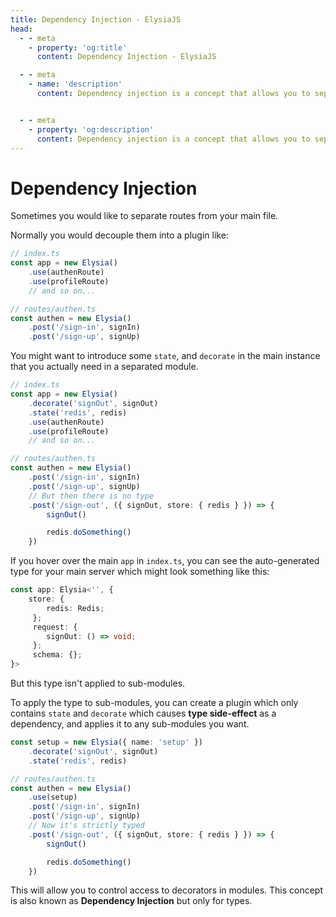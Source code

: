 ```yaml
---
title: Dependency Injection - ElysiaJS
head:
  - - meta
    - property: 'og:title'
      content: Dependency Injection - ElysiaJS

  - - meta
    - name: 'description'
      content: Dependency injection is a concept that allows you to separate a utility function, decouple route into a plugin and re-use them in a certain scope. This will allows you to control access to decorators of Elysia.


  - - meta
    - property: 'og:description'
      content: Dependency injection is a concept that allows you to separate a utility function, decouple route into a plugin and re-use them in a certain scope. This will allows you to control access to decorators of Elysia.
---
```


# Dependency Injection
Sometimes you would like to separate routes from your main file.

Normally you would decouple them into a plugin like:
```typescript
// index.ts
const app = new Elysia()
    .use(authenRoute)
    .use(profileRoute)
    // and so on...

// routes/authen.ts
const authen = new Elysia()
    .post('/sign-in', signIn)
    .post('/sign-up', signUp)
```

You might want to introduce some `state`, and `decorate` in the main instance that you actually need in a separated module.
```typescript
// index.ts
const app = new Elysia()
    .decorate('signOut', signOut)
    .state('redis', redis)
    .use(authenRoute)
    .use(profileRoute)
    // and so on...

// routes/authen.ts
const authen = new Elysia()
    .post('/sign-in', signIn)
    .post('/sign-up', signUp)
    // But then there is no type
    .post('/sign-out', ({ signOut, store: { redis } }) => {
        signOut()

        redis.doSomething()
    })
```

If you hover over the main `app` in `index.ts`, you can see the auto-generated type for your main server which might look something like this:
```typescript
const app: Elysia<'', {
    store: {
        redis: Redis;
     };
     request: {
        signOut: () => void;
     };
     schema: {};
}>
```

But this type isn't applied to sub-modules.

To apply the type to sub-modules, you can create a plugin which only contains `state` and `decorate` which causes **type side-effect** as a dependency, and applies it to any sub-modules you want.

```typescript
const setup = new Elysia({ name: 'setup' })
    .decorate('signOut', signOut)
    .state('redis', redis)

// routes/authen.ts
const authen = new Elysia()
    .use(setup)
    .post('/sign-in', signIn)
    .post('/sign-up', signUp)
    // Now it's strictly typed
    .post('/sign-out', ({ signOut, store: { redis } }) => {
        signOut()

        redis.doSomething()
    })
```

This will allow you to control access to decorators in modules. This concept is also known as **Dependency Injection** but only for types.
